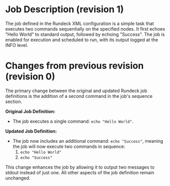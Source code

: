 
# Job Description (revision 1)
The job defined in the Rundeck XML configuration is a simple task that executes two commands sequentially on the specified nodes. It first echoes "Hello World" to standard output, followed by echoing "Success". The job is enabled for execution and scheduled to run, with its output logged at the INFO level.

# Changes from previous revision (revision 0)
The primary change between the original and updated Rundeck job definitions is the addition of a second command in the job's sequence section. 

**Original Job Definition:**
- The job executes a single command: `echo "Hello World"`.

**Updated Job Definition:**
- The job now includes an additional command: `echo "Success"`, meaning the job will now execute two commands in sequence:
  1. `echo "Hello World"`
  2. `echo "Success"`

This change enhances the job by allowing it to output two messages to stdout instead of just one. All other aspects of the job definition remain unchanged.
